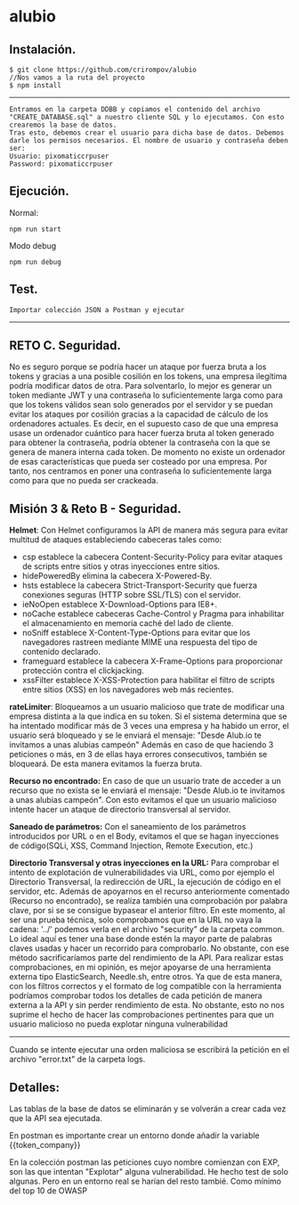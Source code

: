 # **alubio**

## **Instalación**.

    $ git clone https://github.com/crirompov/alubio
    //Nos vamos a la ruta del proyecto
    $ npm install
----
    Entramos en la carpeta DDBB y copiamos el contenido del archivo "CREATE_DATABASE.sql" a nuestro cliente SQL y lo ejecutamos. Con esto crearemos la base de datos. 
    Tras esto, debemos crear el usuario para dicha base de datos. Debemos darle los permisos necesarios. El nombre de usuario y contraseña deben ser: 
    Usuario: pixomaticcrpuser
    Password: pixomaticcrpuser

## **Ejecución**.

Normal: 

    npm run start

Modo debug

    npm run debug

## **Test**.

    Importar colección JSON a Postman y ejecutar

-----------
## **RETO C. Seguridad**.
No es seguro porque se podría hacer un ataque por fuerza bruta a los tokens y gracias a una posible cosilión en los tokens, una empresa ilegítima podría modificar datos de otra.
Para solventarlo, lo mejor es generar un token mediante JWT y una contraseña lo suficientemente larga como para que los tokens válidos sean solo generados por el servidor y se puedan evitar los ataques por cosilión gracias a la capacidad de cálculo de los ordenadores actuales. Es decir, en el supuesto caso de que una empresa usase un ordenador cuántico para hacer fuerza bruta al token generado para obtener la contraseña, podría obtener la contraseña con la que se genera de manera interna cada token. De momento no existe un ordenador de esas características que pueda ser costeado por una empresa. Por tanto, nos centramos en poner una contraseña lo suficientemente larga como para que no pueda ser crackeada.



## **Misión 3 & Reto B - Seguridad.**

**Helmet**:
Con Helmet configuramos la API de manera más segura para evitar multitud de ataques estableciendo cabeceras tales como:

*  csp establece la cabecera Content-Security-Policy para evitar ataques de scripts entre sitios y otras inyecciones entre sitios.
* hidePoweredBy elimina la cabecera X-Powered-By.
* hsts establece la cabecera Strict-Transport-Security que fuerza conexiones seguras (HTTP sobre SSL/TLS) con el servidor.
* ieNoOpen establece X-Download-Options para IE8+.
* noCache establece cabeceras Cache-Control y Pragma para inhabilitar el almacenamiento en memoria caché del lado de cliente.
* noSniff establece X-Content-Type-Options para evitar que los navegadores rastreen mediante MIME una respuesta del tipo de contenido declarado.
* frameguard establece la cabecera X-Frame-Options para proporcionar protección contra el clickjacking.
* xssFilter establece X-XSS-Protection para habilitar el filtro de scripts entre sitios (XSS) en los navegadores web más recientes.



**rateLimiter**:
 Bloqueamos a un usuario malicioso que trate de modificar una empresa distinta a la que indica en su token. Si el sistema determina que se ha intentado modificar más de 3 veces una empresa y ha habido un error, el usuario será bloqueado y se le enviará el mensaje: "Desde Alub.io te invitamos a unas alubias campeón"
 Además en caso de que haciendo 3 peticiones o más, en 3 de ellas haya errores consecutivos, también se bloqueará. De esta manera evitamos la fuerza bruta.

**Recurso no encontrado:** 
En caso de que un usuario trate de acceder a un recurso que no exista se le enviará el mensaje: "Desde Alub.io te invitamos a unas alubias campeón". Con esto evitamos el que un usuario malicioso intente hacer un ataque de directorio transversal al servidor.

**Saneado de parámetros:**
Con el saneamiento de los parámetros introducidos por URL o en el Body, evitamos el que se hagan inyecciones de código(SQLi, XSS, Command Injection, Remote Execution, etc.)

**Directorio Transversal y otras inyecciones en la URL:** Para comprobar el intento de explotación de vulnerabilidades via URL, como por ejemplo el Directorio Transversal, la redirección de URL, la ejecución de código en el servidor, etc. Además de apoyarnos en el recurso anteriormente comentado (Recurso no encontrado), se realiza también una comprobación por palabra clave, por si se se consigue bypasear el anterior filtro. En este momento, al ser una prueba técnica, solo comprobamos que en la URL no vaya la cadena: '../' podemos verla en el archivo "security" de la carpeta common. Lo ideal aquí es tener una base donde estén la mayor parte de palabras claves usadas y hacer un recorrido para comprobarlo. No obstante, con ese método sacrificaríamos parte del rendimiento de la API. Para realizar estas comprobaciones, en mi opinión, es mejor apoyarse de una herramienta externa tipo ElasticSearch, Needle.sh, entre otros. Ya que de esta manera, con los filtros correctos y el formato de log compatible con la herramienta podríamos comprobar todos los detalles de cada petición de manera externa a la API y sin perder rendimiento de esta. No obstante, esto no nos suprime el hecho de hacer las comprobaciones pertinentes para que un usuario malicioso no pueda explotar ninguna vulnerabilidad

----
Cuando se intente ejecutar una orden maliciosa se escribirá la petición en el archivo "error.txt" de la carpeta logs.

## Detalles:

Las tablas de la base de datos se eliminarán y se volverán a crear cada vez que la API sea ejecutada.

En postman es importante crear un entorno donde añadir la variable {{token_company}} 

En la colección postman las peticiones cuyo nombre comienzan con EXP, son las que intentan "Explotar" alguna vulnerabilidad. He hecho test de solo algunas. Pero en un entorno real se harían del resto tambié. Como mínimo del top 10 de OWASP